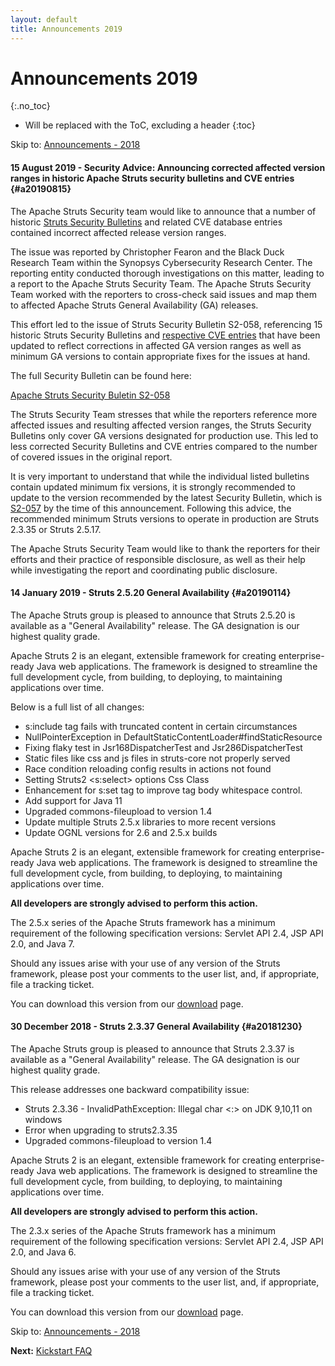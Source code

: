 ```yaml
---
layout: default
title: Announcements 2019
---
```


# Announcements 2019
{:.no_toc}

* Will be replaced with the ToC, excluding a header
{:toc}

<p class="pull-right">
  Skip to: <a href="announce-2018.html">Announcements - 2018</a>
</p>

#### 15 August 2019 - Security Advice: Announcing corrected affected version ranges in historic Apache Struts security bulletins and CVE entries {#a20190815}

The Apache Struts Security team would like to announce that a number of historic [Struts Security Bulletins](https://cwiki.apache.org/confluence/display/WW/Security+Bulletin) and related CVE database entries contained incorrect affected release version ranges.

The issue was reported by Christopher Fearon and the Black Duck Research Team within the Synopsys Cybersecurity Research Center. The reporting entity conducted thorough investigations on this matter, leading to a report to the Apache Struts Security Team. The Apache Struts Security Team worked with the reporters to cross-check said issues and map them to affected Apache Struts General Availability (GA) releases.

This effort led to the issue of Struts Security Bulletin S2-058, referencing 15 historic Struts Security Bulletins and [respective CVE entries](https://github.com/CVEProject/cvelist/pull/2423/files) that have been updated to reflect corrections in affected GA version ranges as well as minimum GA versions to contain appropriate fixes for the issues at hand.

The full Security Bulletin can be found here:

[Apache Struts Security Buletin S2-058](https://cwiki.apache.org/confluence/display/WW/S2-058)

The Struts Security Team stresses that while the reporters reference more affected issues and resulting affected version ranges, the Struts Security Bulletins only cover GA versions designated for production use. This led to less corrected Security Bulletins and CVE entries compared to the number of covered issues in the original report.
 
It is very important to understand that while the individual listed bulletins contain updated minimum fix versions, it is strongly recommended to update to the version recommended by the latest Security Bulletin, which is [S2-057](https://cwiki.apache.org/confluence/display/WW/S2-057) by the time of this announcement. Following this advice, the recommended minimum Struts versions to operate in production are Struts 2.3.35 or Struts 2.5.17.

The Apache Struts Security Team would like to thank the reporters for their efforts and their practice of responsible disclosure, as well as their help while investigating the report and coordinating public disclosure.


#### 14 January 2019 - Struts 2.5.20 General Availability {#a20190114}

The Apache Struts group is pleased to announce that Struts 2.5.20 is available as a "General Availability"
release. The GA designation is our highest quality grade.

Apache Struts 2 is an elegant, extensible framework for creating enterprise-ready Java web applications.
The framework is designed to streamline the full development cycle, from building, to deploying,
to maintaining applications over time.

Below is a full list of all changes:

- s:include tag fails with truncated content in certain circumstances
- NullPointerException in DefaultStaticContentLoader#findStaticResource
- Fixing flaky test in Jsr168DispatcherTest and Jsr286DispatcherTest
- Static files like css and js files in struts-core not properly served
- Race condition reloading config results in actions not found
- Setting Struts2 <s:select> options Css Class
- Enhancement for s:set tag to improve tag body whitespace control.
- Add support for Java 11
- Upgraded commons-fileupload to version 1.4
- Update multiple Struts 2.5.x libraries to more recent versions
- Update OGNL versions for 2.6 and 2.5.x builds
 
Apache Struts 2 is an elegant, extensible framework for creating enterprise-ready Java web applications.
The framework is designed to streamline the full development cycle, from building, to deploying,
to maintaining applications over time.

**All developers are strongly advised to perform this action.**

The 2.5.x series of the Apache Struts framework has a minimum requirement of the following specification versions:
Servlet API 2.4, JSP API 2.0, and Java 7.

Should any issues arise with your use of any version of the Struts framework, please post your comments
to the user list, and, if appropriate, file a tracking ticket.

You can download this version from our [download](download.cgi#struts-ga) page.

#### 30 December 2018 - Struts 2.3.37 General Availability {#a20181230}

The Apache Struts group is pleased to announce that Struts 2.3.37 is available as a "General Availability"
release. The GA designation is our highest quality grade.

This release addresses one backward compatibility issue:

- Struts 2.3.36 - InvalidPathException: Illegal char <:> on JDK 9,10,11 on windows
- Error when upgrading to struts2.3.35
- Upgraded commons-fileupload to version 1.4

Apache Struts 2 is an elegant, extensible framework for creating enterprise-ready Java web applications.
The framework is designed to streamline the full development cycle, from building, to deploying,
to maintaining applications over time.

**All developers are strongly advised to perform this action.**

The 2.3.x series of the Apache Struts framework has a minimum requirement of the following specification versions:
Servlet API 2.4, JSP API 2.0, and Java 6.

Should any issues arise with your use of any version of the Struts framework, please post your comments
to the user list, and, if appropriate, file a tracking ticket.

You can download this version from our [download](download.cgi#struts-23x) page.

<p class="pull-right">
  Skip to: <a href="announce-2018.html">Announcements - 2018</a>
</p>

<p class="pull-left">
  <strong>Next:</strong>
  <a href="kickstart.html">Kickstart FAQ</a>
</p>
